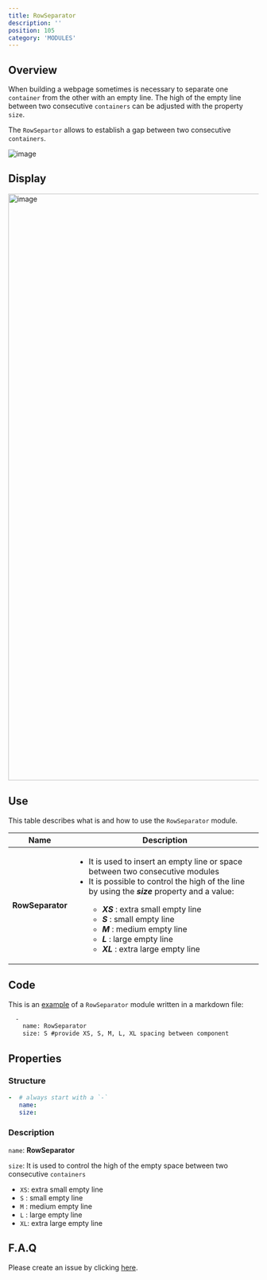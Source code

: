 ```yaml
---
title: RowSeparator
description: ''
position: 105
category: 'MODULES'
---
```

## Overview
When building a webpage sometimes is necessary to separate one `container` from the other with an empty line. The high of the empty line between two consecutive `containers` can be adjusted with the property `size`.

The `RowSepartor` allows to establish a gap between two consecutive `containers`.

![image](https://user-images.githubusercontent.com/3258579/147421681-8183eed8-d5b6-4c3d-ba24-d96612f81864.png)

## Display

<img width="1180" alt="image" src="https://user-images.githubusercontent.com/3258579/146674402-d8cb7185-e767-4dfb-9a66-79ead6430c44.png">

## Use
This table describes what is and how to use the `RowSeparator` module.

<table>
<thead>
      <tr>
            <th>Name</th>
            <th>Description</th>
      </tr>
</thead>
<tbody>
      <tr>
            <td><b>RowSeparator</b></td>
            <td>
               <ul>
                  <li>It is used to insert an empty line or space between two consecutive modules </li>
                  <li>It is possible to control the high of the line by using the <b><i>size</i></b> property and a value: </li>
                        <ul>
                              <li><b><i>XS</i></b> : extra small empty line</li>
                              <li><b><i>S</i></b> : small empty line</li>
                              <li><b><i>M</i></b> : medium empty line</li>
                              <li><b><i>L</i></b> : large empty line</li>
                              <li><b><i>XL</i></b> : extra large empty line</li>
                        </ul>
                </ul>
            </td>
      </tr>
</tbody>
</table>

## Code
This is an [example](https://raw.githubusercontent.com/OpenMobileAlliance/oma_github_pages/main/content/index.md) of a `RowSeparator` module written in a markdown file:

```md [oma_github_pages/content/index.md]
  -
    name: RowSeparator
    size: S #provide XS, S, M, L, XL spacing between component
```

## Properties
### Structure

```yml
-  # always start with a `-`
   name:
   size:
```

### Description

`name`: **RowSeparator**

`size`: It is used to control the high of the empty space between two consecutive `containers`
* `XS`: extra small empty line
* `S` : small empty line
* `M` : medium empty line
* `L` : large empty line
* `XL`: extra large empty line

## F.A.Q
Please create an issue by clicking [here](https://github.com/OpenMobileAlliance/githubpages-doc-guidelines/issues).
